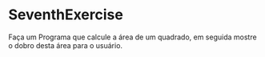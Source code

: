 # SeventhExercise

Faça um Programa que calcule a área de um quadrado, em seguida mostre o dobro desta área para o usuário.
